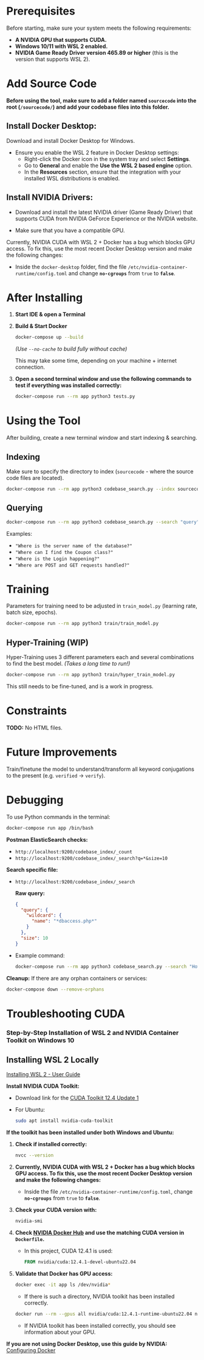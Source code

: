 

# Prerequisites

Before starting, make sure your system meets the following requirements:

- **A NVIDIA GPU that supports CUDA.**
- **Windows 10/11 with WSL 2 enabled.**
- **NVIDIA Game Ready Driver version 465.89 or higher** (this is the version that supports WSL 2).

# Add Source Code

**Before using the tool, make sure to add a folder named `sourcecode` into the root (`/sourcecode/`) and add your codebase files into this folder.**

## Install Docker Desktop:

Download and install Docker Desktop for Windows.
- Ensure you enable the WSL 2 feature in Docker Desktop settings:
  - Right-click the Docker icon in the system tray and select **Settings**.
  - Go to **General** and enable the **Use the WSL 2 based engine** option.
  - In the **Resources** section, ensure that the integration with your installed WSL distributions is enabled.

## Install NVIDIA Drivers:
- Download and install the latest NVIDIA driver (Game Ready Driver) that supports CUDA from NVIDIA GeForce Experience or the NVIDIA website.

- Make sure that you have a compatible GPU.

Currently, NVIDIA CUDA with WSL 2 + Docker has a bug which blocks GPU access. To fix this, use the most recent Docker Desktop version and make the following changes:

- Inside the `docker-desktop` folder, find the file `/etc/nvidia-container-runtime/config.toml` and change **`no-cgroups`** from `true` to **`false`**.

# After Installing

1. **Start IDE & open a Terminal**
2. **Build & Start Docker**

   ```bash
   docker-compose up --build
   ```
   *(Use `--no-cache` to build fully without cache)*

   This may take some time, depending on your machine + internet connection.

3. **Open a second terminal window and use the following commands to test if everything was installed correctly:**

   ```bash
   docker-compose run --rm app python3 tests.py
   ```

# Using the Tool

After building, create a new terminal window and start indexing & searching.

## Indexing

Make sure to specify the directory to index (`sourcecode` - where the source code files are located).

```bash
docker-compose run --rm app python3 codebase_search.py --index sourcecode
```

## Querying

```bash
docker-compose run --rm app python3 codebase_search.py --search "query"
```

Examples:

- `"Where is the server name of the database?"`
- `"Where can I find the Coupon class?"`
- `"Where is the Login happening?"`
- `"Where are POST and GET requests handled?"`

# Training

Parameters for training need to be adjusted in `train_model.py` (learning rate, batch size, epochs).

```bash
docker-compose run --rm app python3 train/train_model.py
```

## Hyper-Training (WIP)

Hyper-Training uses 3 different parameters each and several combinations to find the best model. *(Takes a long time to run!)*

```bash
docker-compose run --rm app python3 train/hyper_train_model.py
```

This still needs to be fine-tuned, and is a work in progress.

# Constraints

**TODO:** No HTML files.

# Future Improvements

Train/finetune the model to understand/transform all keyword conjugations to the present (e.g. `verified` -> `verify`).

# Debugging

To use Python commands in the terminal:

```bash
docker-compose run app /bin/bash
```

**Postman ElasticSearch checks:**

- `http://localhost:9200/codebase_index/_count`
- `http://localhost:9200/codebase_index/_search?q=*&size=10`

**Search specific file:**

- `http://localhost:9200/codebase_index/_search`

  **Raw query:**
  ```json
  {
    "query": {
      "wildcard": {
        "name": "*dbaccess.php*"
      }
    },
    "size": 10
  }
  ```

- Example command:

  ```bash
  docker-compose run --rm app python3 codebase_search.py --search "How are new users created?"
  ```

**Cleanup:** If there are any orphan containers or services:

```bash
docker-compose down --remove-orphans
```

# Troubleshooting CUDA

### Step-by-Step Installation of WSL 2 and NVIDIA Container Toolkit on Windows 10

## Installing WSL 2 Locally

[Installing WSL 2 - User Guide](https://docs.nvidia.com/cuda/wsl-user-guide/index.html)

**Install NVIDIA CUDA Toolkit:**
- Download link for the [CUDA Toolkit 12.4 Update 1](https://developer.nvidia.com/cuda-12-4-1-download-archive?target_os=Windows&target_arch=x86_64&target_version=10&target_type=exe_local)

- For Ubuntu:

  ```bash
  sudo apt install nvidia-cuda-toolkit
  ```

**If the toolkit has been installed under both Windows and Ubuntu:**

1. **Check if installed correctly:**

   ```bash
   nvcc --version
   ```

2. **Currently, NVIDIA CUDA with WSL 2 + Docker has a bug which blocks GPU access. To fix this, use the most recent Docker Desktop version and make the following changes:**

   - Inside the file `/etc/nvidia-container-runtime/config.toml`, change **`no-cgroups`** from `true` to **`false`**.

3. **Check your CUDA version with:**

   ```bash
   nvidia-smi
   ```

4. **Check [NVIDIA Docker Hub](https://hub.docker.com/r/nvidia/cuda/) and use the matching CUDA version in `Dockerfile`.**

   - In this project, CUDA 12.4.1 is used:

     ```dockerfile
     FROM nvidia/cuda:12.4.1-devel-ubuntu22.04
     ```

5. **Validate that Docker has GPU access:**

   ```bash
   docker exec -it app ls /dev/nvidia*
   ```

   - If there is such a directory, NVIDIA toolkit has been installed correctly.

   ```bash
   docker run --rm --gpus all nvidia/cuda:12.4.1-runtime-ubuntu22.04 nvidia-smi
   ```

   - If NVIDIA toolkit has been installed correctly, you should see information about your GPU.

**If you are not using Docker Desktop, use this guide by NVIDIA:** [Configuring Docker](https://docs.nvidia.com/datacenter/cloud-native/container-toolkit/latest/install-guide.html#configuring-docker)

